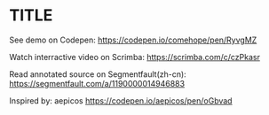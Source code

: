# TITLE

See demo on Codepen: https://codepen.io/comehope/pen/RyvgMZ

Watch interractive video on Scrimba: https://scrimba.com/c/czPkasr

Read annotated source on Segmentfault(zh-cn): https://segmentfault.com/a/1190000014946883

Inspired by: aepicos https://codepen.io/aepicos/pen/oGbvad